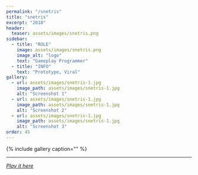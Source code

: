 ```yaml
---
permalink: "/snetris"
title: "snetris"
excerpt: "2018"
header:
  teaser: assets/images/snetris.png
sidebar:
  - title: "ROLE"
    image: assets/images/snetris.png
    image_alt: "logo"
    text: "Gameplay Programmer"
  - title: "INFO"
    text: "Prototype, Viral"
gallery:
  - url: assets/images/snetris-1.jpg
    image_path: assets/images/snetris-1.jpg
    alt: "Screenshot 1"
  - url: assets/images/snetris-1.jpg
    image_path: assets/images/snetris-1.jpg
    alt: "Screenshot 2"
  - url: assets/images/snetris-1.jpg
    image_path: assets/images/snetris-1.jpg
    alt: "Screenshot 3"
order: 45
---
```


{% include gallery caption="" %}



------







[*Play it here*]()